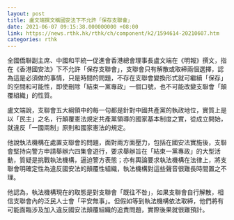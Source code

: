 ```yaml
---
layout: post
title: 盧文端撰文稱國安法下不允許「保存支聯會」
date: 2021-06-07 09:15:38.000000000 +08:00
link: https://news.rthk.hk/rthk/ch/component/k2/1594614-20210607.htm
categories: rthk
---
```


全國僑聯副主席、中國和平統一促進會香港總會理事長盧文端在《明報》撰文，指在《香港國安法》下不允許「保存支聯會」，支聯會只有解散或取締兩個選擇，認為這是必須做的事情，只是時間的問題，不存在支聯會變換形式就可繼續「保存」的空間和可能性，即使刪除「結束一黨專政」一個口號，也不可能改變支聯會「顛覆組織」的性質。

盧文端說，支聯會五大綱領中的每一句都是針對中國共產黨的執政地位，實質上是以「民主」之名，行顛覆憲法規定共產黨領導的國家基本制度之實，從成立開始，就違反「一國兩制」原則和國家憲法的規定。

他說執法機構在處置支聯會的問題，面對兩方面壓力，包括在國安法實施後，支聯會堅持向警方申請舉辦六四集會遊行，要求舉辦旨在「結束一黨專政」的大型活動，質疑是挑戰執法機構，逼迫警方表態；亦有輿論要求執法機構在法律上，將支聯會明確定性為違反國安法的顛覆性組織，執法機構對這些聲音很難長時間置之不理。

他認為，執法機構現在的取態是對支聯會「既往不咎」，如果支聯會自行解散，相信支聯會內的泛民人士會「平安無事」。但假如等到執法機構依法取締，他們將有可能面臨涉及加入違反國安法顛覆組織的追責問題，實際後果就很難預計。
